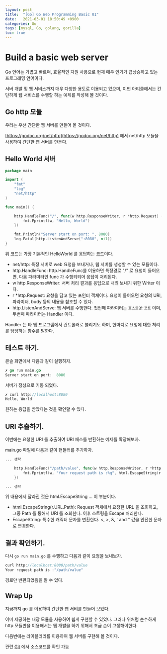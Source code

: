 ```yaml
---
layout: post
title:  "[Go] Go Web Programming Basic 01"
date:   2021-03-01 18:50:49 +0900
categories: Go
tags: [mysql, Go, golang, gorilla]
toc: true
---
```


# Build a basic web server

Go 언어는 가볍고 빠르며, 효율적인 자원 사용으로 현재 매우 인기가 급상승하고 있는 프로그래밍 언어이다. 

서버 개발 및 웹 서비스까지 매우 다양한 용도로 이용되고 있으며, 이번 아티클에서는 간단하게 웹 서비스를 수행할 하는 예제를 작성해 볼 것이다. 

## Go http 모듈

우리는 우선 간단한 웹 서버를 만들어 볼 것이다. 

[https://godoc.org/net/http](https://godoc.org/net/http) 에서 net/http 모듈을 사용하여 간단한 웹 서버를 만든다. 

## Hello World 서버

```go
package main

import (
	"fmt"
	"log"
	"net/http"
)

func main() {

	http.HandleFunc("/", func(w http.ResponseWriter, r *http.Request) {
		fmt.Fprintf(w, "Hello, World")
	})

	fmt.Println("Server start on port: ", 8080)
	log.Fatal(http.ListenAndServe(":8080", nil))
}
```

위 코드는 가장 기본적인 HelloWorld 를 응답하는 코드이다. 

- net/http: 특정 서버로 web 요청을 보내거나, 웹 서버를 생성할 수 있는 모듈이다. 
- http.HandleFunc: http.HandleFunc를 이용하면 특정경로 "/" 로 요청이 들어오면, 다음 파라미터인 func 가 수행되되어 응답이 처리된다. 
- w http.ResponseWriter: 서버 처리 결과를 응답으로 내려 보내기 위한 Writer 이다. 
- r *http.Request: 요청을 담고 있는 포인터 객체이다. 요청이 들어오면 요청의 URI, 파라미터, body 등의 내용을 참조할 수 있다. 
- http.ListenAndServe: 웹 서버를 수행한다. 첫번째 파라미터는 `호스트명:포트` 이며, 두번째 파라미터는 Handler 이다. 

Handler 는 타 웹 프로그램에서 컨트롤러로 불리기도 하며, 한마디로 요청에 대한 처리를 담당하는 함수를 말한다. 

## 테스트 하기. 

콘솔 화면에서 다음과 같이 실행하자. 

```go
✗ go run main.go
Server start on port:  8080
```

서버가 정상으로 기동 되었다. 

```go
✗ curl http://localhost:8080
Hello, World
```

원하는 응답을 받았다는 것을 확인할 수 있다. 

## URI 추출하기. 

이번에는 요청한 URI 를 추출하여 URI 패스를 반환하는 예제를 확장해보자. 

main.go 파일에 다음과 같이 핸들러를 추가하자. 

```go
... 생략 

	http.HandleFunc("/path/value", func(w http.ResponseWriter, r *http.Request) {
		fmt.Fprintf(w, "Your request path is :%q", html.EscapeString(r.URL.Path))
	})

... 생략
```

위 내용에서 달라진 것은 html.EscapeString ... 이 부분이다. 

- html.EscapeString(r.URL.Path): Request 객체에서 요청한 URL 을 조회하고, 그중 Path 를 통해서 URI 를 조회한다. 이후 스트링을 Escape 처리한다.
- EscapeString: 특수한 캐릭터 문자를 변환한다. <, >, &, ' and " 값을 안전한 문자로 변경한다. 

## 결과 확인하기. 


다시 `go run main.go` 를 수행하고 다음과 같이 요청을 보내보자. 

```go
curl http://localhost:8080/path/value
Your request path is :"/path/value"
```

경로만 반환되었음을 알 수 있다. 

## Wrap Up

지금까지 go 를 이용하여 간단한 웹 서비를 만들어 보았다. 

이미 제공하는 내장 모듈을 사용하여 쉽게 구현할 수 있었다. 그러나 위처럼 순수하게 http 모듈만을 이용해서는 웹 개발을 하기 위해서 조금 손이 고생해야한다. 

다음번에는 라이블러리를 이용하여 웹 서버를 구현해 볼 것이다. 

관련 [Git](https://github.com/schooldevops/go_web_tutorial) 에서 소스코드를 확인 가능 